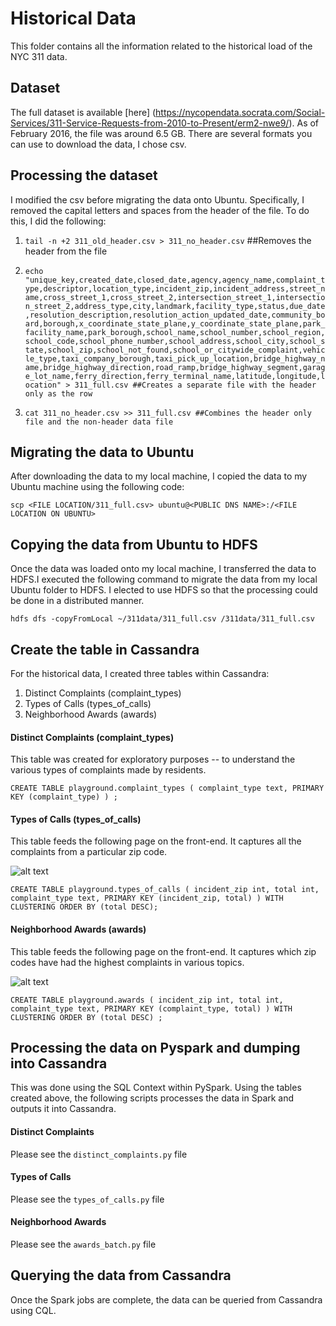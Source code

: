 # Historical Data

This folder contains all the information related to the historical load of the NYC 311 data.

## Dataset
The full dataset is available [here] (https://nycopendata.socrata.com/Social-Services/311-Service-Requests-from-2010-to-Present/erm2-nwe9/). As of February 2016, the file was around 6.5 GB. There are several formats you can use to download the data, I chose csv.

## Processing the dataset
I modified the csv before migrating the data onto Ubuntu. Specifically, I removed the capital letters and spaces from the header of the file. To do this, I did the following:
 
1. `tail -n +2 311_old_header.csv > 311_no_header.csv` ##Removes the header from the file

2. `echo "unique_key,created_date,closed_date,agency,agency_name,complaint_type,descriptor,location_type,incident_zip,incident_address,street_name,cross_street_1,cross_street_2,intersection_street_1,intersection_street_2,address_type,city,landmark,facility_type,status,due_date,resolution_description,resolution_action_updated_date,community_board,borough,x_coordinate_state_plane,y_coordinate_state_plane,park_facility_name,park_borough,school_name,school_number,school_region,school_code,school_phone_number,school_address,school_city,school_state,school_zip,school_not_found,school_or_citywide_complaint,vehicle_type,taxi_company_borough,taxi_pick_up_location,bridge_highway_name,bridge_highway_direction,road_ramp,bridge_highway_segment,garage_lot_name,ferry_direction,ferry_terminal_name,latitude,longitude,location" > 311_full.csv ##Creates a separate file with the header only as the row`

3. `cat 311_no_header.csv >> 311_full.csv ##Combines the header only file and the non-header data file`


## Migrating the data to Ubuntu
After downloading the data to my local machine, I copied the data to my Ubuntu machine using the following code:

`scp <FILE LOCATION/311_full.csv> ubuntu@<PUBLIC DNS NAME>:/<FILE LOCATION ON UBUNTU>`

## Copying the data from Ubuntu to HDFS
Once the data was loaded onto my local machine, I transferred the data to HDFS.I executed the following command to migrate the data from my local Ubuntu folder to HDFS. I elected to use HDFS so that the processing could be done in a distributed manner.

`hdfs dfs -copyFromLocal ~/311data/311_full.csv /311data/311_full.csv`

## Create the table in Cassandra
For the historical data, I created three tables within Cassandra:
1. Distinct Complaints (complaint_types)
2. Types of Calls (types_of_calls)
3. Neighborhood Awards (awards)

#### Distinct Complaints (complaint_types)
This table was created for exploratory purposes -- to understand the various types of complaints made by residents.

`CREATE TABLE playground.complaint_types (
    complaint_type text,
    PRIMARY KEY (complaint_type)
)
;`

#### Types of Calls (types_of_calls)
This table feeds the following page on the front-end. It captures all the complaints from a particular zip code.

![alt text](https://raw.githubusercontent.com/smehta930/project311/master/img/types_of_calls.png "Types of Calls")
 
`CREATE TABLE playground.types_of_calls (
    incident_zip int,
    total int,
    complaint_type text,
    PRIMARY KEY (incident_zip, total)
) WITH CLUSTERING ORDER BY (total DESC);`

#### Neighborhood Awards (awards)
This table feeds the following page on the front-end. It captures which zip codes have had the highest complaints in various topics.

![alt text](https://raw.githubusercontent.com/smehta930/project311/master/img/awards.png "Neighborhood Awards")

`CREATE TABLE playground.awards (
    incident_zip int,
    total int,
    complaint_type text,
    PRIMARY KEY (complaint_type, total)
) WITH CLUSTERING ORDER BY (total DESC)
;`


## Processing the data on Pyspark and dumping into Cassandra
This was done using the SQL Context within PySpark. Using the tables created above, the following scripts processes the data in Spark and outputs it into Cassandra.

#### Distinct Complaints
Please see the `distinct_complaints.py` file

#### Types of Calls
Please see the `types_of_calls.py` file

#### Neighborhood Awards
Please see the `awards_batch.py` file

## Querying the data from Cassandra
Once the Spark jobs are complete, the data can be queried from Cassandra using CQL.

